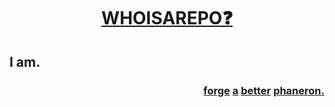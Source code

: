 <h1 align="center">
  <a href="https://whoisarepo.fyi" label="fyi">WHOISAREPO❓</a>
</h1>
<h2 align="left">I am.</h2>
<h3 align="right">
  <a href="https://desir.foundation">forge</a>
  <a href="https://desir.foundation">a</a>
  <a href="https://desir.foundation">better</a> <a href="">phaneron.</a>
</h3>